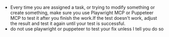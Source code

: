 - Every time you are assigned a task, or trying to modify something or create something, make sure you use Playwright MCP or Puppeteer MCP to test it after you finish the work.If the test doesn't work, adjust the result and test it again until your test is successful.
- do not use playwright or puppeteer to test your fix unless I tell you do so